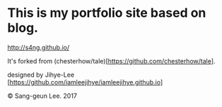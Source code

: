# This is my portfolio site based on blog.
http://s4ng.github.io/

It's forked from (chesterhow/tale)[https://github.com/chesterhow/tale].

designed by Jihye-Lee [https://github.com/iamleejihye/iamleejihye.github.io]

© Sang-geun Lee. 2017

